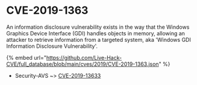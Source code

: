 # CVE-2019-1363

An information disclosure vulnerability exists in the way that the Windows Graphics Device Interface (GDI) handles objects in memory, allowing an attacker to retrieve information from a targeted system, aka 'Windows GDI Information Disclosure Vulnerability'.

{% embed url="https://github.com/Live-Hack-CVE/full_database/blob/main/cves/2019/CVE-2019-1363.json" %}


* Security-AVS ~> [CVE-2019-13633](https://zeste.alice-snow.ru/2019/database/cve-2019-1363/cve-2019-13633-security-avs)